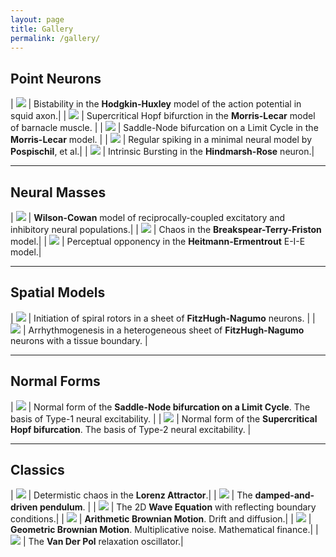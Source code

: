 ```yaml
---
layout: page
title: Gallery
permalink: /gallery/
---
```


## **Point Neurons**

| [<img src="HodgkinHuxley.gif"  class="galleryimg">](HodgkinHuxley.gif) | Bistability in the **Hodgkin-Huxley** model of the action potential in squid axon.|
| [<img src="MorrisLecarHopf.gif" class="galleryimg">](MorrisLecarHopf.gif) | Supercritical Hopf bifurction in the **Morris-Lecar** model of barnacle muscle. |
| [<img src="MorrisLecarSNLC.gif" class="galleryimg">](MorrisLecarSNLC.gif) | Saddle-Node bifurcation on a Limit Cycle in the **Morris-Lecar** model. |
| [<img src="Pospischil2008_RS.gif" class="galleryimg">](Pospischil2008_RS.gif) | Regular spiking in a minimal neural model by **Pospischil**, et al.|
| [<img src="HindmarshRoseDemo.gif" class="galleryimg">](HindmarshRoseDemo.gif) | Intrinsic Bursting in the **Hindmarsh-Rose** neuron.|

***

## **Neural Masses**

| [<img src="WilsonCowan0D.gif" class="galleryimg">](WilsonCowan0D.gif) | **Wilson-Cowan** model of reciprocally-coupled excitatory and inhibitory neural populations.|
| [<img src="BTF2003A.gif" class="galleryimg">](BTF2003A.gif) | Chaos in the **Breakspear-Terry-Friston** model.|
| [<img src="EIE0D.gif" class="galleryimg">](EIE0D.gif) | Perceptual opponency in the **Heitmann-Ermentrout** E-I-E model.|

***

## **Spatial Models**

| [<img src="FHN2D_dualrotor.gif" class="galleryimg">](FHN2D_dualrotor.gif) | Initiation of spiral rotors in a sheet of **FitzHugh-Nagumo** neurons. |
| [<img src="FHN2D_annulus.gif" class="galleryimg">](FHN2D_annulus.gif) | Arrhythmogenesis in a heterogeneous sheet of **FitzHugh-Nagumo** neurons with a tissue boundary. |

***

## **Normal Forms**

| [<img src="SNIC_XY.gif" class="galleryimg">](SNIC_XY.gif) | Normal form of the **Saddle-Node bifurcation on a Limit Cycle**. The basis of Type-1 neural excitability. |
| [<img src="HopfXY.gif" class="galleryimg">](HopfXY.gif) | Normal form of the **Supercritical Hopf bifurcation**. The basis of Type-2 neural excitability. |

***

## **Classics**

| [<img src="Lorenz.gif" class="galleryimg">](Lorenz.gif) | Determistic chaos in the **Lorenz Attractor**.|
| [<img src="Pendulum.gif" class="galleryimg">](Pendulum.gif) | The **damped-and-driven pendulum**. |
| [<img src="WaveEquation2D.gif" class="galleryimg">](WaveEquation2D.gif) | The 2D **Wave Equation** with reflecting boundary conditions.|
| [<img src="BrownianMotionArithmetic.gif" class="galleryimg">](BrownianMotionArithmetic.gif) | **Arithmetic Brownian Motion**. Drift and diffusion.|
| [<img src="BrownianMotionGeometric.gif" class="galleryimg">](BrownianMotionGeometric.gif) | **Geometric Brownian Motion**. Multiplicative noise. Mathematical finance.|
| [<img src="VanDerPolDemo.gif" class="galleryimg">](VanDerPolDemo.gif) | The **Van Der Pol** relaxation oscillator.|

